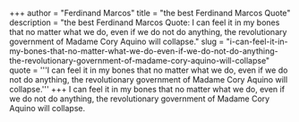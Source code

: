 +++
author = "Ferdinand Marcos"
title = "the best Ferdinand Marcos Quote"
description = "the best Ferdinand Marcos Quote: I can feel it in my bones that no matter what we do, even if we do not do anything, the revolutionary government of Madame Cory Aquino will collapse."
slug = "i-can-feel-it-in-my-bones-that-no-matter-what-we-do-even-if-we-do-not-do-anything-the-revolutionary-government-of-madame-cory-aquino-will-collapse"
quote = '''I can feel it in my bones that no matter what we do, even if we do not do anything, the revolutionary government of Madame Cory Aquino will collapse.'''
+++
I can feel it in my bones that no matter what we do, even if we do not do anything, the revolutionary government of Madame Cory Aquino will collapse.
